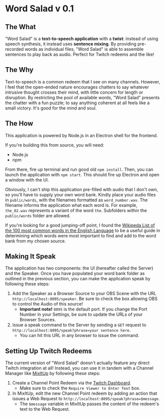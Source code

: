 # Word Salad v 0.1

## The What
"Word Salad" is a **text-to-speech application** with a **twist**: instead of using speech synthesis, it instead uses **sentence mixing**. By providing pre-recorded words as individual files, "Word Salad" is able to assemble sentences to play back as audio. Perfect for Twitch redeems and the like! 

## The Why
Text-to-speech is a common redeem that I see on many channels. However, I feel that the open-ended nature encourages chatters to say whatever intrusive thought crosses their mind, with little concern for length or disruption. By restricting the pool of available words, "Word Salad" presents the chatter with a fun puzzle; to say anything coherent at all feels like a small victory. It's good for the mind and soul.

## The How
This application is powered by Node.js in an Electron shell for the frontend.

If you're building this from source, you will need:
- Node.js
- npm

From there, fire up terminal and run good old `npm install`. Then, you can launch the application with `npm start`. This should fire up Electron and open a window with the UI.

Obviously, I can't ship this application pre-filled with audio that I don't own, so you'll have to supply your own word bank. Kindly place your audio files in `public/words`, with the filenames formatted as `word_number.wav`. The filename informs the application what each word is. For example, `the_02.wav` represents a variant of the word `the`. Subfolders within the `public/words` folder are allowed.

If you're looking for a good jumping-off point, I found the [Wikipeda List of the 100 most common words in the English Language](https://en.wikipedia.org/wiki/Most_common_words_in_English) to be a useful guide in determining which words were most important to find and add to the word bank from my chosen source.

## Making It Speak
The application has two components: the UI (hereafter called the Server) and the Speaker. Once you have populated your word bank folder as outlined in the previous section, you can make the application speak by following these steps:
1. Add the Speaker as a Browser Source to your OBS Scene with the URL `http://localhost:8095/speaker`. Be sure to check the box allowing OBS to control the Audio of this source!
    - **Important note!** `8095` is the default port. If you change the Port Number in your Settings, be sure to update the URLs of your Browser Sources.
2. Issue a speak command to the Server by sending a `GET` request to `http://localhost:8095/speak?phrase=your sentence here`. 
    - You can hit this URL in any browser to issue the command.

## Setting Up Twitch Redeems
The current version of "Word Salad" doesn't actually feature any direct Twitch integration at all! Instead, you can use it in tandem with a Channel Manager like [MixItUp](https://mixitupapp.com/) by following these steps:

1. Create a Channel Point Redeem via the [Twitch Dashboard](dashboard.twitch.tv).
    - Make sure to check the `Require Viewer to Enter Text` box.
2. In MixItUp, edit the new Channel Point redeem by adding an action that issues a Web Request to `http://localhost:8095/speak?phrase=$message`.
    - The `$message` variable in MixItUp passes the content of the redeem's text to the Web Request.